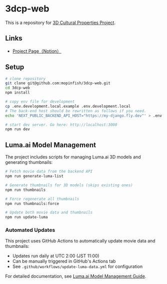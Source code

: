# 3dcp-web

This is a repository for [3D Cultural Properties Project](https://3dcp.geofirm.info/).

## Links

- [Project Page（Notion）](https://code4japan-community.notion.site/3D-1d8a6c65652e800fb3ded17109a5369a)

## Setup

```bash
# clone repository
git clone git@github.com:mopinfish/3dcp-web.git
cd 3dcp-web
npm install

# copy env file for development
cp .env.development.local.example .env.development.local
# The back-end host should be rewritten as follows if you need.
echo 'NEXT_PUBLIC_BACKEND_API_HOST="https://my-django.fly.dev"' > .env.development.local

# start dev server. Go here: http://localhost:3000
npm run dev
```

## Luma.ai Model Management

The project includes scripts for managing Luma.ai 3D models and generating thumbnails:

```bash
# Fetch movie data from the backend API
npm run generate-luma-list

# Generate thumbnails for 3D models (skips existing ones)
npm run thumbnails

# Force regenerate all thumbnails
npm run thumbnails:force

# Update both movie data and thumbnails
npm run update-luma
```

### Automated Updates

This project uses GitHub Actions to automatically update movie data and thumbnails:

- Updates run daily at UTC 2:00 (JST 11:00)
- Can be manually triggered in GitHub's Actions tab
- See `.github/workflows/update-luma-data.yml` for configuration

For detailed documentation, see [Luma.ai Model Management Guide](./docs/LUMA_MODEL_MANAGEMENT.md).
